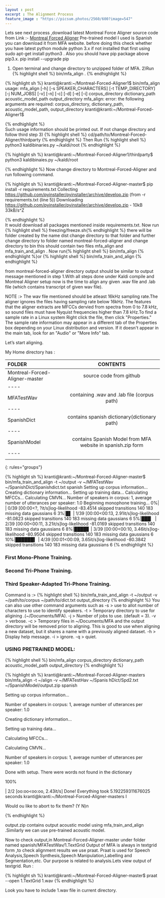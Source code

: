 ```yaml
---
layout : post
excerpt : The Alignment Process
feature_image : "https://picsum.photos/2560/600?image=547"
---
```

Lets see next process ,download latest Montreal Force Aligner source code from
Link :- [Montreal Forced Aligner](https://github.com/MontrealCorpusTools/Montreal-Forced-Aligner.git)
Pre-trained model I used is Spanish you can download it from MFA website.
before doing this check whether you have latest python module python 3.x
if not installed that first using sudo apt-get install python3 .
Also you should have pip package above pip3.x.
pip install --upgrade pip
1) Open terminal and change directory to unzipped folder of MFA.
2)Run
{% highlight shell %}
 bin/mfa_align .
 {% endhighlight %}

{% highlight sh %}
kranti@kranti:~/Montreal-Forced-Aligner1$ bin/mfa_align
usage: mfa_align [-h] [-s SPEAKER_CHARACTERS] [-t TEMP_DIRECTORY]
                 [-j NUM_JOBS] [-v] [-n] [-c] [-d] [-e] [-i]
                 corpus_directory dictionary_path acoustic_model_path
                 output_directory
mfa_align: error: the following arguments are required: corpus_directory, dictionary_path, acoustic_model_path, output_directory
kranti@kranti:~/Montreal-Forced-Aligner1$

{% endhighlight %}  
Such usage information should be printed out.
If not change directory and follow third step
3)
{% highlight shell %}
cd/path/to/Montreal-Forced-Aligner/thirdparty
{% endhighlight %}
Then Run
{% highlight shell %}
python3 kaldibinaries.py ~/kaldi/root
{% endhighlight %}

{% highlight sh %}
kranti@kranti:~/Montreal-Forced-Aligner1/thirdparty$ python3 kaldibinaies.py ~/kaldi/root

{% endhighlight %}
Now change directory to Montreal-Forced-Aligner and run following command.

{% highlight sh %}
kranti@kranti:~/Montreal-Forced-Aligner-master$ pip install -r requirements.txt
Collecting https://github.com/pyinstaller/pyinstaller/archive/develop.zip (from -r requirements.txt (line 5))
  Downloading https://github.com/pyinstaller/pyinstaller/archive/develop.zip
     - 10kB 33kB/s^Z

{% endhighlight %}  
It would download all packages mentioned inside requirements.txt.
Now run {% highlight shell %} freezing/freeze.sh{% endhighlight %} there will be
folder created by the name dist change directory to that folder and further
change directory to folder named montreal-forced-aligner and change directory to
 bin this should contain two files mfa_align and mfa_train_and_align .
Now run{% highlight shell %} bin/mfa_align {% endhighlight %}or
{% highlight shell %}
bin/mfa_train_and_align
{% endhighlight %}

from montreal-forced-aligner directory output should be similar to output
message mentioned in step 1.With all steps done under Kaldi compile and Montreal
Aligner setup now is the time to align any given .wav file and .lab file
(which contains transcript of given wav file).

NOTE :>
The wav file mentioned should be atleast 16kHz sampling rate.The aligner ignores
the files having sampling rate below 16kHz. The features that the aligner extracts
are MFCCs dervied from spectra from 0 to 7.8 kHz, so sound files must have
Nyquist frequencies higher than 7.8 kHz.To find a sample rate in a Linux system
 Right click the file, then click "Properties." The sample rate information may
appear in a different tab of the Properties box depending on your Linux
distribution and version. If it doesn't appear in the main tab, look for an
"Audio" or "More Info" tab.

Let’s start aligning.

My Home directory has :


  | FOLDER                           | CONTENTS |
  |:---------------------------------|:---------------------------------------------------------: |
  | Montreal-Forced-Aligner-master   | source code from github   |
  |----
  | MFATestWav                       |  containing .wav and .lab file  (corpus path) |
  |----
  | SpanishDict                      | contains spanish dictionary(dictionary path) |
  |----
  | SpanishModel                     | contains Spanish Model from MFA website in spanish.zip form |
  |----
  |                                  |                                                             |
  {: rules="groups"}                                                    


{% highlight sh %}
kranti@kranti:~/Montreal-Forced-Aligner-master$ bin/mfa_train_and_align -t ~/output -v ~/MFATestWav ~/SpanishDict/Spanishdict.txt spanish
Setting up corpus information...
Creating dictionary information...
Setting up training data...
Calculating MFCCs...
Calculating CMVN...
Number of speakers in corpus: 1, average number of utterances per speaker: 1.0
Beginning monophone training...
  0%|                                                                       | 0/39 [00:00<?, ?it/s]log-likelihood -83.4514
skipped transitions 140 183
missing data gaussians 6
  3%|█▌                                                             | 1/39 [00:00<00:13,  2.91it/s]log-likelihood -81.0823
skipped transitions 140 183
missing data gaussians 6
  5%|███▏                                                           | 2/39 [00:00<00:11,  3.21it/s]log-likelihood -81.0169
skipped transitions 140 183
missing data gaussians 6
  8%|████▊                                                          | 3/39 [00:00<00:10,  3.46it/s]log-likelihood -80.9504
skipped transitions 140 183
missing data gaussians 6
 10%|██████▍                                                        | 4/39 [00:01<00:09,  3.65it/s]log-likelihood -80.3842
skipped transitions 140 183
missing data gaussians 6
{% endhighlight %}

### First Mono-Phone Training.

### Second Tri-Phone Training.

### Third Speaker-Adapted Tri-Phone Training.

Command is :>
{% highlight shell %}
bin/mfa_train_and_align -t ~/output -v ~/path/to/corpus ~/path/to/dict.txt output_directory
{% endhighlight %}
You can also use other command arguments such as
-s > use to allot number of characters to use to identify speakers.
-t > Temporary directory to use for aligining .(~/Documents/MFA).
-j > Number of jobs to use. (default = 3).
-v > verbose.
-c > Temporary files in ~/Documents/MFA and the output directory will be removed
     prior to aligning. This is good to use when aligning a new dataset, but it
     shares a name with a previously aligned dataset.
-h > Display help message.
-i > ignore.
-q > quiet.

### USING PRETRAINED MODEL:
{% highlight shell %}
bin/mfa_align corpus_directory dictionary_path acoustic_model_path output_directory
{% endhighlight %}

{% highlight sh %}
kranti@kranti:~/Montreal-Forced-Aligner-masters bin/mfa_align -t ~/align -v ~/MFATestHav ~/Spanis
hDict/Spd2.txt ~/SpanishModel/output.zip spanish

Setting up corpus information...

Number of speakers in corpus: 1, average number of utterances per speaker: 1.0

Creating dictionary information...

Setting up training data...

Calculating MFCCs...

Calculating CMVN...

Number of speakers in corpus: 1, average number of utterances per speaker: 1.0

Done with setup.
There were words not found in the dictionary

100%

| 2/2 [oo:oo<oo:oo, 2.43it/s]
Done! Everything took 5.192259311676025 seconds
kranti@kranti:~/Montreal-Forced-Aligner-masters I

Would ou like to abort to fix them? (Y N)n

{% endhighlight %}

output.zip contains output acoustic model using mfa_train_and_align .Similarly
we can use pre-trained acoustic model.

Now to check output,in Montreal-Forced-Aligner-master under folder named
spanish/MFATestWav/1.TextGrid
Output of MFA is always in textgrid form ,to check alignment results we use praat.
Praat is used for Speech Analysis,Speech Synthesis,Speech Manipulation,Labelling
and Segmentation,etc.
Our purpose is related to analysis.Lets view output of textgrid.
Run :

{% highlight sh %}
kranti@kranti:~/Montreal-Forced-Aligner-master$ praat --open 1.TextGrid 1.wav
{% endhighlight %}  

Look you have to include 1.wav file in current directory.
<script src="https://gist.github.com/wkranti/c403eaac31a4cf8dacda49adfdc43910.js"></script>
